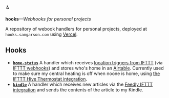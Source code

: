 🪝

**hooks**_—Webhooks for personal projects_

A repository of webook handlers for personal projects, deployed at `hooks.samgarson.com` using [Vercel](https://vercel.com).

## Hooks

- [**`home-status`**](api/home-status/index.ts) A handler which receives [location triggers from IFTTT](https://ifttt.com/location) (via [IFTTT webhooks](https://ifttt.com/maker_webhooks)) and stores who's home in an [Airtable](https://airtable.com/). Currently used to make sure my central heating is off when noone is home, using [the IFTTT Hive Thermostat integration](https://ifttt.com/hive_active_heating).
- [**`kindle`**](api/kindle/index.ts) A handler which receives new articles via the [Feedly IFTTT integration](https://ifttt.com/feedly) and sends the contents of the article to my Kindle.
